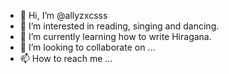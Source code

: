 - 👋 Hi, I’m @allyzxcsss
- 👀 I’m interested in reading, singing and dancing.
- 🌱 I’m currently learning how to write Hiragana.
- 💞️ I’m looking to collaborate on ...
- 📫 How to reach me ...

<!---
allyzxcsss/allyzxcsss is a ✨ special ✨ repository because its `README.md` (this file) appears on your GitHub profile.
You can click the Preview link to take a look at your changes.
--->
